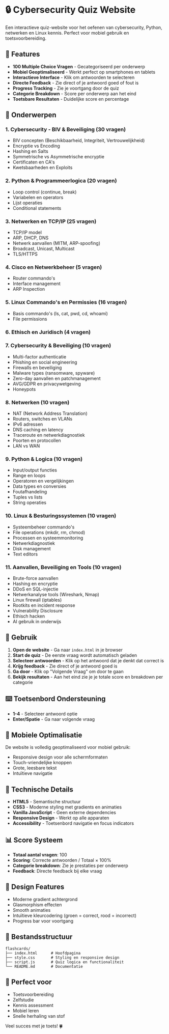 # 🔒 Cybersecurity Quiz Website

Een interactieve quiz-website voor het oefenen van cybersecurity, Python, netwerken en Linux kennis. Perfect voor mobiel gebruik en toetsvoorbereiding.

## 📱 Features

- **100 Multiple Choice Vragen** - Gecategoriseerd per onderwerp
- **Mobiel Geoptimaliseerd** - Werkt perfect op smartphones en tablets
- **Interactieve Interface** - Klik om antwoorden te selecteren
- **Directe Feedback** - Zie direct of je antwoord goed of fout is
- **Progress Tracking** - Zie je voortgang door de quiz
- **Categorie Breakdown** - Score per onderwerp aan het eind
- **Toetsbare Resultaten** - Duidelijke score en percentage

## 🎯 Onderwerpen

### 1. Cybersecurity - BIV & Beveiliging (30 vragen)
- BIV concepten (Beschikbaarheid, Integriteit, Vertrouwelijkheid)
- Encryptie vs Encoding
- Hashing en Salts
- Symmetrische vs Asymmetrische encryptie
- Certificaten en CA's
- Kwetsbaarheden en Exploits

### 2. Python & Programmeerlogica (20 vragen)
- Loop control (continue, break)
- Variabelen en operators
- Lijst operaties
- Conditional statements

### 3. Netwerken en TCP/IP (25 vragen)
- TCP/IP model
- ARP, DHCP, DNS
- Netwerk aanvallen (MITM, ARP-spoofing)
- Broadcast, Unicast, Multicast
- TLS/HTTPS

### 4. Cisco en Netwerkbeheer (5 vragen)
- Router commando's
- Interface management
- ARP Inspection

### 5. Linux Commando's en Permissies (16 vragen)
- Basis commando's (ls, cat, pwd, cd, whoami)
- File permissions

### 6. Ethisch en Juridisch (4 vragen)

### 7. Cybersecurity & Beveiliging (10 vragen)
- Multi-factor authenticatie
- Phishing en social engineering
- Firewalls en beveiliging
- Malware types (ransomware, spyware)
- Zero-day aanvallen en patchmanagement
- AVG/GDPR en privacywetgeving
- Honeypots

### 8. Netwerken (10 vragen)
- NAT (Network Address Translation)
- Routers, switches en VLANs
- IPv6 adressen
- DNS caching en latency
- Traceroute en netwerkdiagnostiek
- Poorten en protocollen
- LAN vs WAN

### 9. Python & Logica (10 vragen)
- Input/output functies
- Range en loops
- Operatoren en vergelijkingen
- Data types en conversies
- Foutafhandeling
- Tuples vs lists
- String operaties

### 10. Linux & Besturingssystemen (10 vragen)
- Systeembeheer commando's
- File operations (mkdir, rm, chmod)
- Processen en systeemmonitoring
- Netwerkdiagnostiek
- Disk management
- Text editors

### 11. Aanvallen, Beveiliging en Tools (10 vragen)
- Brute-force aanvallen
- Hashing en encryptie
- DDoS en SQL-injectie
- Netwerkanalyse tools (Wireshark, Nmap)
- Linux firewall (iptables)
- Rootkits en incident response
- Vulnerability Disclosure
- Ethisch hacken
- AI gebruik in onderwijs

## 🚀 Gebruik

1. **Open de website** - Ga naar `index.html` in je browser
2. **Start de quiz** - De eerste vraag wordt automatisch geladen
3. **Selecteer antwoorden** - Klik op het antwoord dat je denkt dat correct is
4. **Krijg feedback** - Zie direct of je antwoord goed is
5. **Ga door** - Klik op "Volgende Vraag" om door te gaan
6. **Bekijk resultaten** - Aan het eind zie je je totale score en breakdown per categorie

## ⌨️ Toetsenbord Ondersteuning

- **1-4** - Selecteer antwoord optie
- **Enter/Spatie** - Ga naar volgende vraag

## 📱 Mobiele Optimalisatie

De website is volledig geoptimaliseerd voor mobiel gebruik:
- Responsive design voor alle schermformaten
- Touch-vriendelijke knoppen
- Grote, leesbare tekst
- Intuïtieve navigatie

## 🔧 Technische Details

- **HTML5** - Semantische structuur
- **CSS3** - Moderne styling met gradients en animaties
- **Vanilla JavaScript** - Geen externe dependencies
- **Responsive Design** - Werkt op alle apparaten
- **Accessibility** - Toetsenbord navigatie en focus indicators

## 📊 Score Systeem

- **Totaal aantal vragen**: 100
- **Scoring**: Correcte antwoorden / Totaal × 100%
- **Categorie breakdown**: Zie je prestaties per onderwerp
- **Feedback**: Directe feedback bij elke vraag

## 🎨 Design Features

- Moderne gradient achtergrond
- Glasmorphism effecten
- Smooth animaties
- Intuïtieve kleurcodering (groen = correct, rood = incorrect)
- Progress bar voor voortgang

## 📂 Bestandsstructuur

```
flashcards/
├── index.html      # Hoofdpagina
├── style.css       # Styling en responsive design
├── script.js       # Quiz logica en functionaliteit
└── README.md       # Documentatie
```

## 🎯 Perfect voor

- Toetsvoorbereiding
- Zelfstudie
- Kennis assessment
- Mobiel leren
- Snelle herhaling van stof

Veel succes met je toets! 🍀
